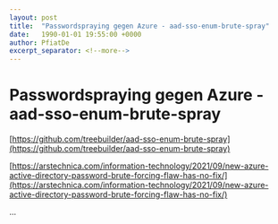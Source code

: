 ```yaml
---
layout: post
title:  "Passwordspraying gegen Azure - aad-sso-enum-brute-spray"
date:   1990-01-01 19:55:00 +0000
author: PfiatDe
excerpt_separator: <!--more-->
---
```


# Passwordspraying gegen Azure - aad-sso-enum-brute-spray

[https://github.com/treebuilder/aad-sso-enum-brute-spray](https://github.com/treebuilder/aad-sso-enum-brute-spray)

[https://arstechnica.com/information-technology/2021/09/new-azure-active-directory-password-brute-forcing-flaw-has-no-fix/](https://arstechnica.com/information-technology/2021/09/new-azure-active-directory-password-brute-forcing-flaw-has-no-fix/)

...
<!--more-->

